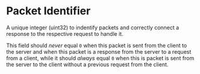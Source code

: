 # Packet Identifier

A unique integer (uint32) to indentify packets and correctly
connect a response to the respective request to handle it.

This field should *never* equal `0` when this packet is sent from the client to the server and when this packet is a response from the server to a request from a client, while it should *always* equal `0` when this is packet is sent from the server to the client without a previous request from the client.
